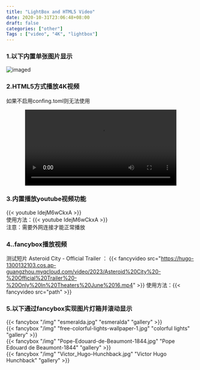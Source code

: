```yaml
---
title: "LightBox and HTML5 Video"
date: 2020-10-31T23:06:48+08:00
draft: false
categories: ["other"]
Tags : ["video", "4K", "lightbox"]
---
```




### 1.以下内置单张图片显示
![imaged](/usegit/Vienna.Philharmon.jpg)

### 2.HTML5方式播放4K视频
如果不启用confing.toml则无法使用
<div align="center">
    <video src="http://blog.hsuzo.cn:6001/Delphi.mp4" controls="controls" width="80%">
    您的浏览器不支持 video 标签。
    </video>
</div>


### 3.内置播放youtube视频功能
{{< youtube IdejM6wCkxA >}}  
使用方法：{{\< youtube IdejM6wCkxA >}}  
注意：需要外网连接才能正常播放


### 4..fancybox播放视频
测试短片 Asteroid City - Official Trailer ：
{{< fancyvideo src="https://hugo-1300132103.cos.ap-guangzhou.myqcloud.com/video/2023/Asteroid%20City%20-%20Official%20Trailer%20-%20Only%20In%20Theaters%20June%2016.mp4" >}}
使用方法：{{\< fancyvideo src="path" >}}   
   
### 5.以下通过fancybox实现图片灯箱并滚动显示

{{< fancybox "/img" "esmeralda.jpg" "esmeralda" "gallery" >}}
</br>
{{< fancybox "/img" "free-colorful-lights-wallpaper-1.jpg" "colorful lights" "gallery" >}}
</br>
{{< fancybox "/img" "Pope-Edouard-de-Beaumont-1844.jpg" "Pope Edouard de Beaumont-1844" "gallery" >}}
</br>
{{< fancybox "/img" "Victor_Hugo-Hunchback.jpg" "Victor Hugo Hunchback" "gallery" >}}
</br>